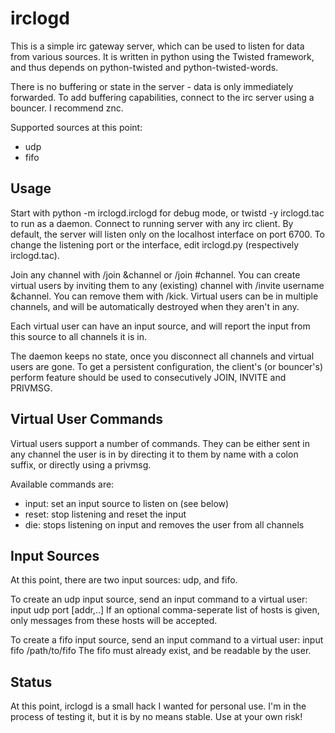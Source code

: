 irclogd
=======

This is a simple irc gateway server, which can be used to listen for data from
various sources. It is written in python using the Twisted framework, and thus
depends on python-twisted and python-twisted-words.

There is no buffering or state in the server - data is only immediately
forwarded. To add buffering capabilities, connect to the irc server using a
bouncer. I recommend znc.

Supported sources at this point:
 - udp
 - fifo


Usage
-----

Start with python -m irclogd.irclogd for debug mode, or twistd -y irclogd.tac
to run as a daemon. Connect to running server with any irc client. By default,
the server will listen only on the localhost interface on port 6700. To change
the listening port or the interface, edit irclogd.py (respectively
irclogd.tac).

Join any channel with /join &channel or /join #channel. You can create virtual
users by inviting them to any (existing) channel with /invite username
&channel. You can remove them with /kick. Virtual users can be in multiple
channels, and will be automatically destroyed when they aren't in any.

Each virtual user can have an input source, and will report the input from this
source to all channels it is in.

The daemon keeps no state, once you disconnect all channels and virtual users
are gone. To get a persistent configuration, the client's (or bouncer's)
perform feature should be used to consecutively JOIN, INVITE and PRIVMSG.

Virtual User Commands
---------------------

Virtual users support a number of commands. They can be either sent in any
channel the user is in by directing it to them by name with a colon suffix, or
directly using a privmsg.

Available commands are:
 - input: set an input source to listen on (see below)
 - reset: stop listening and reset the input
 - die: stops listening on input and removes the user from all channels

Input Sources
-------------

At this point, there are two input sources: udp, and fifo.

To create an udp input source, send an input command to a virtual user:
    input udp port [addr,..]
If an optional comma-seperate list of hosts is given, only messages from these
hosts will be accepted.

To create a fifo input source, send an input command to a virtual user:
    input fifo /path/to/fifo
The fifo must already exist, and be readable by the user.


Status
------

At this point, irclogd is a small hack I wanted for personal use. I'm in the
process of testing it, but it is by no means stable. Use at your own risk!
